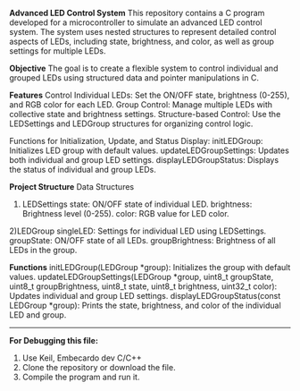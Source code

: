 **Advanced LED Control System**
This repository contains a C program developed for a microcontroller to simulate an advanced LED control system. The system uses nested structures to represent detailed control aspects of LEDs, including state, brightness, and color, as well as group settings for multiple LEDs.

**Objective**
The goal is to create a flexible system to control individual and grouped LEDs using structured data and pointer manipulations in C.

**Features**
Control Individual LEDs: Set the ON/OFF state, brightness (0-255), and RGB color for each LED.
Group Control: Manage multiple LEDs with collective state and brightness settings.
Structure-based Control: Use the LEDSettings and LEDGroup structures for organizing control logic.

Functions for Initialization, Update, and Status Display:
initLEDGroup: Initializes LED group with default values.
updateLEDGroupSettings: Updates both individual and group LED settings.
displayLEDGroupStatus: Displays the status of individual and group LEDs.


**Project Structure**
Data Structures
1) LEDSettings
  state: ON/OFF state of individual LED.
  brightness: Brightness level (0-255).
  color: RGB value for LED color.

2)LEDGroup
  singleLED: Settings for individual LED using LEDSettings.
  groupState: ON/OFF state of all LEDs.
  groupBrightness: Brightness of all LEDs in the group.

**Functions**
initLEDGroup(LEDGroup *group): Initializes the group with default values.
updateLEDGroupSettings(LEDGroup *group, uint8_t groupState, uint8_t groupBrightness, uint8_t state, uint8_t brightness, uint32_t color): Updates individual and group LED settings.
displayLEDGroupStatus(const LEDGroup *group): Prints the state, brightness, and color of the individual LED and group.

------------------------------------------------------------------------------------------------------------------------------------------------------------------------------------------------------------

**For Debugging this file:**
1) Use Keil, Embecardo dev C/C++
2) Clone the repository or download the file.
3) Compile the program and run it.
